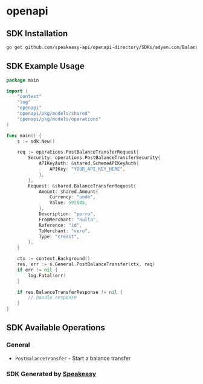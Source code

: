 # openapi

<!-- Start SDK Installation -->
## SDK Installation

```bash
go get github.com/speakeasy-api/openapi-directory/SDKs/adyen.com/BalanceControlService/1/go
```
<!-- End SDK Installation -->

## SDK Example Usage
<!-- Start SDK Example Usage -->
```go
package main

import (
    "context"
    "log"
    "openapi"
    "openapi/pkg/models/shared"
    "openapi/pkg/models/operations"
)

func main() {
    s := sdk.New()

    req := operations.PostBalanceTransferRequest{
        Security: operations.PostBalanceTransferSecurity{
            APIKeyAuth: &shared.SchemeAPIKeyAuth{
                APIKey: "YOUR_API_KEY_HERE",
            },
        },
        Request: &shared.BalanceTransferRequest{
            Amount: shared.Amount{
                Currency: "unde",
                Value: 592845,
            },
            Description: "porro",
            FromMerchant: "nulla",
            Reference: "id",
            ToMerchant: "vero",
            Type: "credit",
        },
    }

    ctx := context.Background()
    res, err := s.General.PostBalanceTransfer(ctx, req)
    if err != nil {
        log.Fatal(err)
    }

    if res.BalanceTransferResponse != nil {
        // handle response
    }
}
```
<!-- End SDK Example Usage -->

<!-- Start SDK Available Operations -->
## SDK Available Operations


### General

* `PostBalanceTransfer` - Start a balance transfer
<!-- End SDK Available Operations -->

### SDK Generated by [Speakeasy](https://docs.speakeasyapi.dev/docs/using-speakeasy/client-sdks)
